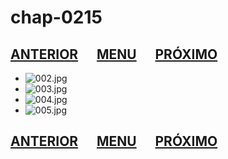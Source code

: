 # chap-0215
## [ANTERIOR](/chap-0214/readme.md)&nbsp;&nbsp;&nbsp;&nbsp;&nbsp;&nbsp;[MENU](/readme.md)&nbsp;&nbsp;&nbsp;&nbsp;&nbsp;&nbsp;[PRÓXIMO](/chap-0216/readme.md)
 - ![002.jpg](002.jpg)
- ![003.jpg](003.jpg)
- ![004.jpg](004.jpg)
- ![005.jpg](005.jpg)
## [ANTERIOR](/chap-0214/readme.md)&nbsp;&nbsp;&nbsp;&nbsp;&nbsp;&nbsp;[MENU](/readme.md)&nbsp;&nbsp;&nbsp;&nbsp;&nbsp;&nbsp;[PRÓXIMO](/chap-0216/readme.md)
